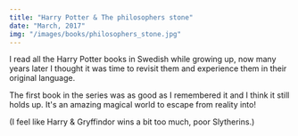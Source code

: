 ```yaml
---
title: "Harry Potter & The philosophers stone"
date: "March, 2017"
img: "/images/books/philosophers_stone.jpg"
---
```


I read all the Harry Potter books in Swedish while growing up, now many years later I thought it was time to revisit them and experience them in their original language.

The first book in the series was as good as I remembered it and I think it still holds up. It's an amazing magical world to escape from reality into!

(I feel like Harry & Gryffindor wins a bit too much, poor Slytherins.)
